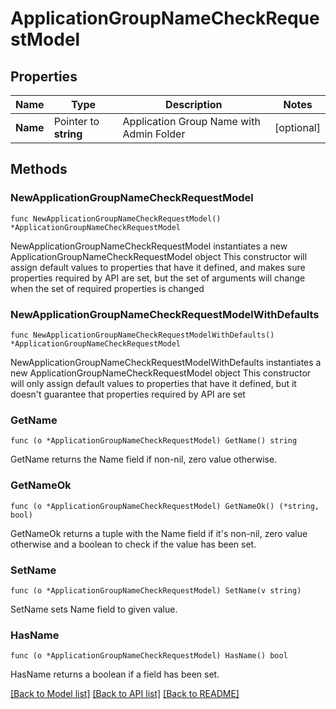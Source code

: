 # ApplicationGroupNameCheckRequestModel

## Properties

Name | Type | Description | Notes
------------ | ------------- | ------------- | -------------
**Name** | Pointer to **string** | Application Group Name with Admin Folder | [optional] 

## Methods

### NewApplicationGroupNameCheckRequestModel

`func NewApplicationGroupNameCheckRequestModel() *ApplicationGroupNameCheckRequestModel`

NewApplicationGroupNameCheckRequestModel instantiates a new ApplicationGroupNameCheckRequestModel object
This constructor will assign default values to properties that have it defined,
and makes sure properties required by API are set, but the set of arguments
will change when the set of required properties is changed

### NewApplicationGroupNameCheckRequestModelWithDefaults

`func NewApplicationGroupNameCheckRequestModelWithDefaults() *ApplicationGroupNameCheckRequestModel`

NewApplicationGroupNameCheckRequestModelWithDefaults instantiates a new ApplicationGroupNameCheckRequestModel object
This constructor will only assign default values to properties that have it defined,
but it doesn't guarantee that properties required by API are set

### GetName

`func (o *ApplicationGroupNameCheckRequestModel) GetName() string`

GetName returns the Name field if non-nil, zero value otherwise.

### GetNameOk

`func (o *ApplicationGroupNameCheckRequestModel) GetNameOk() (*string, bool)`

GetNameOk returns a tuple with the Name field if it's non-nil, zero value otherwise
and a boolean to check if the value has been set.

### SetName

`func (o *ApplicationGroupNameCheckRequestModel) SetName(v string)`

SetName sets Name field to given value.

### HasName

`func (o *ApplicationGroupNameCheckRequestModel) HasName() bool`

HasName returns a boolean if a field has been set.


[[Back to Model list]](../README.md#documentation-for-models) [[Back to API list]](../README.md#documentation-for-api-endpoints) [[Back to README]](../README.md)


